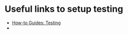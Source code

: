 # Useful links to setup testing

* [How-to Guides: Testing](https://www.gatsbyjs.com/docs/how-to/testing/unit-testing/)
* 